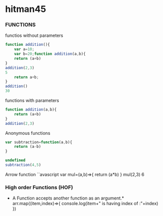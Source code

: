 # hitman45

### FUNCTIONS
functios without parameters
```javascript
function addition(){
    var a=10;
    var b=20;function addition(a,b){
    return (a+b)
}
addition(2,3)
5
    return a+b;
}
addition()
30
```
functions with parameters

```javascript
function addition(a,b){
    return (a+b)
}
addition(2,3)
```
Anonymous functions
```javascript
var subtraction=function(a,b){
    return (a-b)
}

undefined
subtraction(4,5)
```
Arrow function
``avascript
var mul=(a,b)=>{
    return (a*b)
}
mul(2,3)
6
### High order Functions (HOF)
* A Function accepts another function as an argument.*
arr.map((item,index)=>{
        console.log(item+" is having index of :"+index)
        })

```
